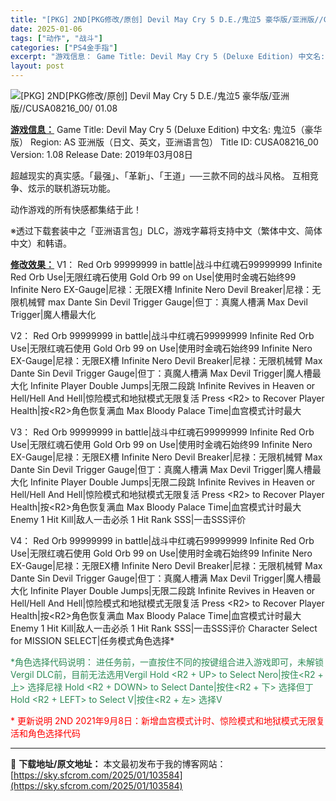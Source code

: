 ```yaml
---
title: "[PKG] 2ND[PKG修改/原创] Devil May Cry 5 D.E./鬼泣5 豪华版/亚洲版//CUSA08216_00/ 01.08"
date: 2025-01-06
tags: ["动作", "战斗"]
categories: ["PS4金手指"]
excerpt: "游戏信息： Game Title: Devil May Cry 5 (Deluxe Edition) 中文名: 鬼泣5（豪华版） Region: AS 亚洲版（日文、英文，亚洲语言包） Title ID: CUSA08216_00 Version: 1.08 Release Date: 2019年0&hellip;"
layout: post
---
```


<img title="1708063782-1ac592d81b44560.webp" src="https://sky.sfcrom.com/wp-content/uploads/2025/01/af2eac65f276d.webp" alt="[PKG] 2ND[PKG修改/原创] Devil May Cry 5 D.E./鬼泣5 豪华版/亚洲版//CUSA08216_00/ 01.08" />

<strong><u>游戏信息：</u></strong>
Game Title: Devil May Cry 5 (Deluxe Edition)
中文名: 鬼泣5（豪华版）
Region: AS 亚洲版（日文、英文，亚洲语言包）
Title ID: CUSA08216_00
Version: 1.08
Release Date: 2019年03月08日

超越现实的真实感。「最强」、「革新」、「王道」──三款不同的战斗风格。
互相竞争、炫示的联机游玩功能。

动作游戏的所有快感都集结于此！

※透过下载套装中之「亚洲语言包」DLC，游戏字幕将支持中文（繁体中文、简体中文）和韩语。

<strong><u>修改效果：</u></strong>
V1：
Red Orb 99999999 in battle|战斗中红魂石99999999
Infinite Red Orb Use|无限红魂石使用
Gold Orb 99 on Use|使用时金魂石始终99
Infinite Nero EX-Gauge|尼禄：无限EX槽
Infinite Nero Devil Breaker|尼禄：无限机械臂
max Dante Sin Devil Trigger Gauge|但丁：真魔人槽满
Max Devil Trigger|魔人槽最大化

V2：
Red Orb 99999999 in battle|战斗中红魂石99999999
Infinite Red Orb Use|无限红魂石使用
Gold Orb 99 on Use|使用时金魂石始终99
Infinite Nero EX-Gauge|尼禄：无限EX槽
Infinite Nero Devil Breaker|尼禄：无限机械臂
Max Dante Sin Devil Trigger Gauge|但丁：真魔人槽满
Max Devil Trigger|魔人槽最大化
Infinite Player Double Jumps|无限二段跳
Infinite Revives in Heaven or Hell/Hell And Hell|惊险模式和地狱模式无限复活
Press &lt;R2&gt; to Recover Player Health|按&lt;R2&gt;角色恢复满血
Max Bloody Palace Time|血宫模式计时最大

V3：
Red Orb 99999999 in battle|战斗中红魂石99999999
Infinite Red Orb Use|无限红魂石使用
Gold Orb 99 on Use|使用时金魂石始终99
Infinite Nero EX-Gauge|尼禄：无限EX槽
Infinite Nero Devil Breaker|尼禄：无限机械臂
Max Dante Sin Devil Trigger Gauge|但丁：真魔人槽满
Max Devil Trigger|魔人槽最大化
Infinite Player Double Jumps|无限二段跳
Infinite Revives in Heaven or Hell/Hell And Hell|惊险模式和地狱模式无限复活
Press &lt;R2&gt; to Recover Player Health|按&lt;R2&gt;角色恢复满血
Max Bloody Palace Time|血宫模式计时最大
Enemy 1 Hit Kill|敌人一击必杀
1 Hit Rank SSS|一击SSS评价

V4：
Red Orb 99999999 in battle|战斗中红魂石99999999
Infinite Red Orb Use|无限红魂石使用
Gold Orb 99 on Use|使用时金魂石始终99
Infinite Nero EX-Gauge|尼禄：无限EX槽
Infinite Nero Devil Breaker|尼禄：无限机械臂
Max Dante Sin Devil Trigger Gauge|但丁：真魔人槽满
Max Devil Trigger|魔人槽最大化
Infinite Player Double Jumps|无限二段跳
Infinite Revives in Heaven or Hell/Hell And Hell|惊险模式和地狱模式无限复活
Press &lt;R2&gt; to Recover Player Health|按&lt;R2&gt;角色恢复满血
Max Bloody Palace Time|血宫模式计时最大
Enemy 1 Hit Kill|敌人一击必杀
1 Hit Rank SSS|一击SSS评价
Character Select for MISSION SELECT|任务模式角色选择*

<span style="color: seagreen;">*角色选择代码说明：
进任务前，一直按住不同的按键组合进入游戏即可，未解锁Vergil DLC前，目前无法选用Vergil
Hold &lt;R2 + UP&gt; to Select Nero|按住&lt;R2 + 上&gt; 选择尼禄
Hold &lt;R2 + DOWN&gt; to Select Dante|按住&lt;R2 + 下&gt; 选择但丁
Hold &lt;R2 + LEFT&gt; to Select V|按住&lt;R2 + 左&gt; 选择V</span>

<span style="color: red;">* 更新说明
2ND 2021年9月8日：新增血宫模式计时、惊险模式和地狱模式无限复活和角色选择代码</span>

---
📖 **下载地址/原文地址：** 本文最初发布于我的博客网站：[https://sky.sfcrom.com/2025/01/103584](https://sky.sfcrom.com/2025/01/103584)
